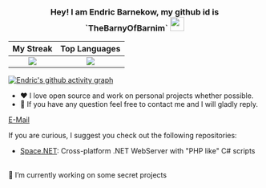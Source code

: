 <h3 align="center">
  <strong>Hey! I am Endric Barnekow, my github id is `TheBarnyOfBarnim`</strong>
  <img src="https://media.giphy.com/media/hvRJCLFzcasrR4ia7z/giphy.gif" width="28">
</h3>

<p align="center">
    <strong></strong>
</p>


My Streak             | Top Languages  
:-------------------------:|:-------------------------:
![](https://github-readme-streak-stats.herokuapp.com/?user=TheBarnyOfBarnim&theme=dark&date_format=j.m.Y)  |  ![](https://git-statistics-three.vercel.app/api/top-langs/?username=TheBarnyOfBarnim&layout=compact&theme=dark&size_weight=0.5&count_weight=0.5&exclude_repo=git-statistics,RTSP2Bitmap&hide=Rich+Text+Format)

[![Endric's github activity graph](https://github-readme-activity-graph.vercel.app/graph?username=TheBarnyOfBarnim&theme=github-compact)](https://github-readme-activity-graph.vercel.app/graph?username=TheBarnyOfBarnim&theme=github-compac)


- :heart: I love open source and work on personal projects whether possible.
- 💬 If you have any question feel free to contact me and I will gladly reply.

[E-Mail](mailto:contact+FromGithubProfile@e-barnekow.de)

If you are curious, I suggest you check out the following repositories:

- [Space.NET](https://github.com/TheBarnyOfBarnim/Space.NET): Cross-platform .NET WebServer with "PHP like" C# scripts

<br>
🔭 I’m currently working on some secret projects<br>
